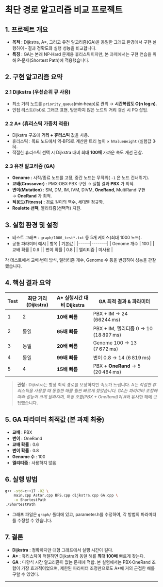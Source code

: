 # 최단 경로 알고리즘 비교 프로젝트

## 1. 프로젝트 개요
* **목적** : Dijkstra, A*, 그리고 유전 알고리즘(GA)을 동일한 그래프 환경에서 구현‧실행하여 ‑ 결과 정확도와 실행 성능을 비교합니다.
* **특징** : GA는 본래 NP‑Hard 문제용 휴리스틱이지만, 본 과제에서는 구현 연습을 위해 P‑문제(Shortest Path)에 적용했습니다.

## 2. 구현 알고리즘 요약
### 2.1 Dijkstra (우선순위 큐 사용)
* 최소 거리 노드를 `priority_queue`(min‑heap)로 관리 → **시간복잡도 O(n log n)**.
* 인접 리스트(list)로 그래프 표현, 방문하지 않은 노드의 거리 갱신 시 PQ 삽입.

### 2.2 A* (휴리스틱 가중치 적용)
* Dijkstra 구조에 **거리 + 휴리스틱** 값을 사용.
* 휴리스틱 : 목표 노드에서 역‑BFS로 계산한 트리 높이 × `hValueWeight` (실험값 3‧5).
* 적절한 휴리스틱 선택 시 Dijkstra 대비 최대 **100배** 가까운 속도 개선 관찰.

### 2.3 유전 알고리즘 (GA)
* **Genome** : 시작/종료 노드를 고정, 중간 노드는 무작위( `‑1` 은 노드 건너뛰기).
* **교배(Crossover)** : PMX·OBX·PBX 구현 → 실험 결과 **PBX** 가 최적.
* **변이(Mutation)** : SM, DM, IM, IVM, DIVM, **OneRand**, MultiRand 구현 → **OneRand** 가 최적.
* **적응도(Fitness)** : 경로 길이의 역수, 세대별 정규화.
* **Roulette 선택**, 엘리티즘(선택적) 지원.

## 3. 실험 환경 및 설정
* 테스트 그래프 : `graph/1000_test*.txt` 등 5개 케이스(최대 1000 노드).
* 공통 파라미터 예시
  | 항목 | 기본값 |
  |------|--------|
  | Genome 개수 | 100 |
  | 교배 확률 | 0.6 |
  | 변이 확률 | 0.8 |
  | 엘리티즘 | 미사용 |

각 테스트에서 교배·변이 방식, 엘리티즘 개수, Genome 수 등을 변경하여 성능을 관찰했습니다.

## 4. 핵심 결과 요약
| Test | 최단 거리 (Dijkstra) | A* 실행시간 대비 Dijkstra | GA 최적 결과 & 파라미터 |
|------|--------------------|---------------------------|-------------------------|
| 1 | 2 | **10배 빠름** | PBX + IM → 24 (66244 ms) |
| 2 | 동일 | **65배 빠름** | PBX + IM, 엘리티즘 0 → 10 (18 897 ms) |
| 3 | 동일 | **20배 빠름** | Genome 100 → 13 (7 672 ms) |
| 4 | 동일 | **99배 빠름** | 변이 0.8 → 14 (6 819 ms) |
| 5 | 4 | **15배 빠름** | PBX + **OneRand** → 5 (20 484 ms) |

> **관찰** : Dijkstra는 항상 최적 경로를 보장하지만 속도가 느립니다. A*는 적절한 휴리스틱을 사용할 때 동일한 해를 훨씬 빠르게 찾았습니다. GA는 파라미터 조정에 따라 성능이 크게 달라지며, 특정 조합(PBX + OneRand)이 A*와 유사한 해에 근접했습니다.

## 5. GA 파라미터 최적값 (본 과제 최종)
* **교배** : PBX
* **변이** : OneRand
* **교배 확률** : 0.6
* **변이 확률** : 0.8
* **Genome 수** : 100
* **엘리티즘** : 사용하지 않음

## 6. 실행 방법
```bash
g++ -std=c++17 -O2 \
    main.cpp Astar.cpp BFS.cpp dijkstra.cpp GA.cpp \
    -o ShortestPath
./ShortestPath
```
* 그래프 파일은 `graph/` 폴더에 있고, parameter.h를 수정하여, 각 방법의 파라미터를 수정할 수 있습니다.

## 7. 결론
* **Dijkstra** : 정확하지만 대형 그래프에서 실행 시간이 길다.
* **A\*** : 휴리스틱이 적절하면 Dijkstra와 동일 해를 **최대 100배** 빠르게 찾는다.
* **GA** : 다항식 시간 알고리즘이 없는 문제에 적합. 본 실험에서는 PBX·OneRand 조합이 가장 효과적이었으며, 제한된 파라미터 조정만으로도 A*에 거의 근접한 해를 구할 수 있었다.

---

